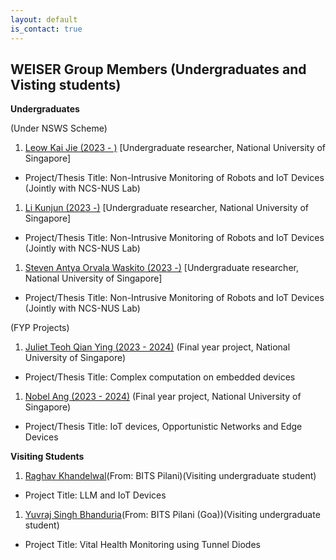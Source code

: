 ```yaml
---
layout: default
is_contact: true
---
```

## WEISER Group Members (Undergraduates and Visting students)


**Undergraduates**

(Under NSWS Scheme)

1. [Leow Kai Jie (2023 - )]() [Undergraduate researcher, National University of Singapore]
* Project/Thesis Title: Non-Intrusive Monitoring of Robots and IoT Devices (Jointly with NCS-NUS Lab)
1. [Li Kunjun (2023 -)]() [Undergraduate researcher, National University of Singapore]
* Project/Thesis Title: Non-Intrusive Monitoring of Robots and IoT Devices (Jointly with NCS-NUS Lab)
1. [Steven Antya Orvala Waskito (2023 -)]()  [Undergraduate researcher, National University of Singapore]
* Project/Thesis Title: Non-Intrusive Monitoring of Robots and IoT Devices (Jointly with NCS-NUS Lab)

(FYP Projects)

1. [Juliet Teoh Qian Ying (2023 - 2024)]() (Final year project, National University of Singapore)
* Project/Thesis Title: Complex computation on embedded devices
1. [Nobel Ang (2023 - 2024)]() (Final year project, National University of Singapore)
* Project/Thesis Title: IoT devices, Opportunistic Networks and Edge Devices

**Visiting Students**

1. [Raghav Khandelwal]()(From: BITS Pilani)(Visiting undergraduate student)
* Project Title: LLM and IoT Devices
1. [Yuvraj Singh Bhanduria]()(From: BITS Pilani (Goa))(Visiting undergraduate student)
* Project Title: Vital Health Monitoring using Tunnel Diodes